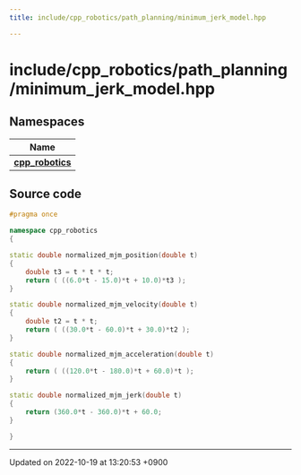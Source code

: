 ```yaml
---
title: include/cpp_robotics/path_planning/minimum_jerk_model.hpp

---
```


# include/cpp_robotics/path_planning/minimum_jerk_model.hpp



## Namespaces

| Name           |
| -------------- |
| **[cpp_robotics](/cpp_robotics/doxybook/Namespaces/namespacecpp__robotics/)**  |




## Source code

```cpp
#pragma once

namespace cpp_robotics
{

static double normalized_mjm_position(double t)
{
    double t3 = t * t * t;
    return ( ((6.0*t - 15.0)*t + 10.0)*t3 );
}

static double normalized_mjm_velocity(double t)
{
    double t2 = t * t;
    return ( ((30.0*t - 60.0)*t + 30.0)*t2 );
}

static double normalized_mjm_acceleration(double t)
{
    return ( ((120.0*t - 180.0)*t + 60.0)*t );
}

static double normalized_mjm_jerk(double t)
{
    return (360.0*t - 360.0)*t + 60.0;
}

}
```


-------------------------------

Updated on 2022-10-19 at 13:20:53 +0900

